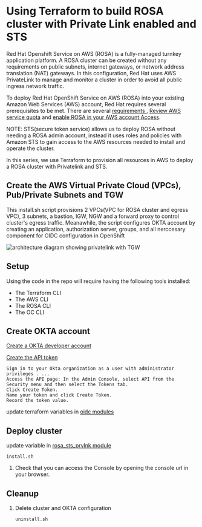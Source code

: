 # Using Terraform to build ROSA cluster with Private Link enabled and STS

Red Hat Openshift Service on AWS (ROSA) is a fully-managed turnkey application platform. A ROSA cluster can be created without any requirements on public subnets, internet gateways, or network address translation (NAT) gateways. In this configuration, Red Hat uses AWS PrivateLink to manage and monitor a cluster in order to avoid all public ingress network traffic.

To deploy Red Hat OpenShift Service on AWS (ROSA) into your existing Amazon Web Services (AWS) account, Red Hat requires several prerequisites to be met. There are several [requirements ](https://docs.openshift.com/rosa/rosa_planning/rosa-sts-aws-prereqs.html#rosa-sts-aws-prereqs), [Review AWS service quota](https://docs.openshift.com/rosa/rosa_planning/rosa-sts-required-aws-service-quotas.html#rosa-sts-required-aws-service-quotasr) and [enable ROSA in your AWS account Access](https://docs.openshift.com/rosa/rosa_planning/rosa-sts-setting-up-environment.html#rosa-sts-setting-up-environment).


NOTE: STS(secure token service) allows us to deploy ROSA without needing a ROSA admin account, instead it uses roles and policies with Amazon STS to gain access to the AWS resources needed to install and operate the cluster.

In this series, we use Terraform to provision all resources in AWS to deploy a ROSA cluster with Privatelink and STS.  

## Create the AWS Virtual Private Cloud (VPCs), Pub/Private Subnets and TGW

This install.sh script provisions 2 VPCs(VPC for ROSA cluster and egress VPC), 3 subnets, a bastion, IGW, NGW and a forward proxy to control cluster's egress traffic. Meanawhile, the script configures OKTA account by creating  an application, authorization server, groups, and all nerccesary component for OIDC configuration in OpenShift 



![architecture diagram showing privatelink with TGW](./images/ROSA_PrivateLink_TGW_Proxy.png)

## Setup

Using the code in the repo will require having the following tools installed:

- The Terraform CLI
- The AWS CLI
- The ROSA CLI
- The OC CLI

## Create OKTA account
[Create a OKTA developer account](https://developer.okta.com/signup/)

[Create the API token](https://developer.okta.com/docs/guides/create-an-api-token/main/)

    Sign in to your Okta organization as a user with administrator privileges . ...
    Access the API page: In the Admin Console, select API from the Security menu and then select the Tokens tab.
    Click Create Token.
    Name your token and click Create Token.
    Record the token value.

update terraform variables in [oidc modules](tf_rosa_sts_privatelink/oidc/oidc.tf)
## Deploy cluster

update variable in [rosa_sts_prvlnk module](tf_rosa_sts_privatelink/README.md)

   ```
   install.sh
   ```

 
1. Check that you can access the Console by opening the console url in your browser.


## Cleanup

1. Delete cluster and OKTA configuration

    ```
    uninstall.sh
    ```


